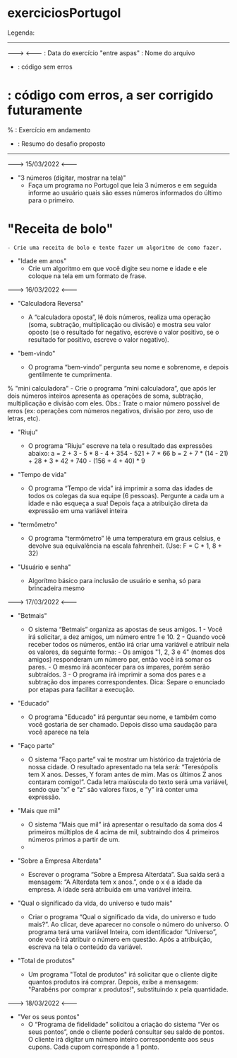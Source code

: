# exerciciosPortugol

Legenda:
___________________________________________________________________________________________________________________
---> <--- : Data do exercício
"entre aspas" : Nome do arquivo
* : código sem erros
# : código com erros, a ser corrigido futuramente
% : Exercício em andamento
- : Resumo do desafio proposto
___________________________________________________________________________________________________________________

---> 15/03/2022 <---
  
  * "3 números (digitar, mostrar na tela)"
    - Faça um programa no Portugol que leia 3 números e em seguida informe ao usuário quais são esses números informados do último para o primeiro.

  # "Receita de bolo"
    - Crie uma receita de bolo e tente fazer um algoritmo de como fazer.

  * "Idade em anos"
    - Crie um algoritmo em que você digite seu nome e idade e ele coloque na tela em um formato de frase.



---> 16/03/2022 <---

  * "Calculadora Reversa"
    - A “calculadora oposta”, lê dois números, realiza uma operação (soma, subtração, multiplicação ou divisão) e mostra seu valor oposto (se o resultado for negativo, escreve o valor positivo, se o resultado for positivo, escreve o valor negativo).
    
  * "bem-vindo"
    - O programa “bem-vindo” pergunta seu nome e sobrenome, e depois gentilmente te cumprimenta.

  % "mini calculadora"
    - Crie o programa “mini calculadora”, que após ler dois números inteiros apresenta as operações de soma, subtração, multiplicação e divisão com eles.
      Obs.: Trate o maior número possível de erros (ex: operações com números negativos, divisão por zero, uso de letras, etc).
      
  * "Riuju"
    - O programa “Riuju” escreve na tela o resultado das expressões abaixo:
      a = 2 + 3 - 5 * 8 - 4 + 354 - 521 + 7 * 66
      b = 2 + 7 * (14 - 21) + 28 * 3 * 42 + 740 - (156 + 4 + 40) * 9
  
  * "Tempo de vida"
    - O programa “Tempo de vida” irá imprimir a soma das idades de todos os colegas da sua equipe (6 pessoas). Pergunte a cada um a idade e não esqueça a sua! Depois faça a atribuição direta da expressão em uma variável inteira

  * "termômetro"
    - O programa “termômetro” lê uma temperatura em graus celsius, e devolve sua equivalência na escala fahrenheit. (Use: F = C * 1, 8 + 32)

  * "Usuário e senha"
    - Algorítmo básico para inclusão de usuário e senha, só para brincadeira mesmo



---> 17/03/2022 <---

  * "Betmais"
    - O sistema “Betmais” organiza as apostas de seus amigos.
1 - Você irá solicitar, a dez amigos, um número entre 1 e 10.
2 - Quando você receber todos os números, então irá criar uma variável e atribuir nela os valores, da seguinte forma:
                - Os amigos "1, 2, 3 e 4" (nomes dos amigos) responderam um número par, então você irá somar os pares.
                - O mesmo irá acontecer para os ímpares, porém serão subtraídos.
3 - O programa irá imprimir a soma dos pares e a subtração dos ímpares correspondentes.
Dica: Separe o enunciado por etapas para facilitar a execução.

  * "Educado"
    - O programa "Educado" irá perguntar seu nome, e também como você gostaria de ser chamado. Depois disso uma saudação para você aparece na tela

  * "Faço parte"
    - O sistema “Faço parte” vai te mostrar um histórico da trajetória de nossa cidade. O resultado apresentado na tela será: “Teresópolis tem X anos. Desses, Y foram antes de mim. Mas os últimos Z anos contaram comigo!”. Cada letra maiúscula do texto será uma variável, sendo que “x” e “z” são valores fixos, e “y” irá conter uma expressão.

  * "Mais que mil"
    - O sistema “Mais que mil” irá apresentar o resultado da soma dos 4 primeiros múltiplos de 4 acima de mil, subtraindo dos 4 primeiros números primos a partir de um.
    - 
  * "Sobre a Empresa Alterdata"
    - Escrever o programa “Sobre a Empresa Alterdata”. Sua saída será a mensagem: “A Alterdata tem x anos.”, onde o x é a idade da empresa. A idade será atribuída em uma variável inteira.

  * "Qual o significado da vida, do universo e tudo mais"
    - Criar o programa “Qual o significado da vida, do universo e tudo mais?”. Ao clicar, deve aparecer no console o número do universo. O programa terá uma variável Inteira, com identificador “Universo”, onde você irá atribuir o número em questão. Após a atribuição, escreva na tela o conteúdo da variável.

  * "Total de produtos"
    - Um programa "Total de produtos" irá solicitar que o cliente digite quantos produtos irá comprar. Depois, exibe a mensagem: "Parabéns por comprar x produtos!", substituindo x pela quantidade.

 

---> 18/03/2022 <---

  * "Ver os seus pontos"
    - O “Programa de fidelidade” solicitou a criação do sistema “Ver os seus pontos”, onde o cliente poderá consultar seu saldo de pontos. O cliente irá digitar um número inteiro correspondente aos seus cupons. Cada cupom corresponde a 1 ponto.


